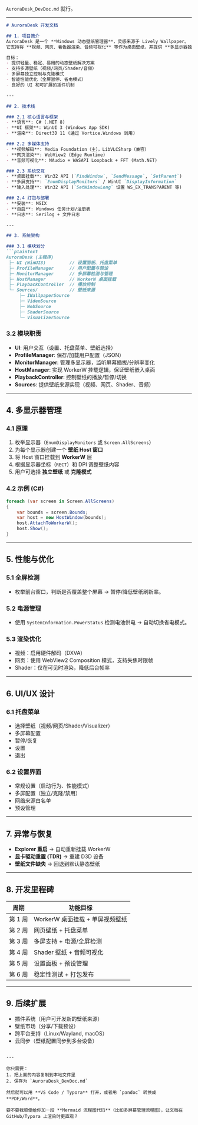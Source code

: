  `AuroraDesk_DevDoc.md` 就行。

---

````markdown
# AuroraDesk 开发文档

## 1. 项目简介
AuroraDesk 是一个 **Windows 动态壁纸管理器**，灵感来源于 Lively Wallpaper。  
它支持将 **视频、网页、着色器渲染、音频可视化** 等作为桌面壁纸，并提供 **多显示器独立配置**、**性能优化**、**电源管理** 等功能。  

目标：
- 提供轻量、稳定、易用的动态壁纸解决方案  
- 支持多源壁纸（视频/网页/Shader/音频）  
- 多屏幕独立控制与克隆模式  
- 智能性能优化（全屏暂停、省电模式）  
- 良好的 UI 和可扩展的插件机制  

---

## 2. 技术栈

### 2.1 核心语言与框架
- **语言**: C# (.NET 8)  
- **UI 框架**: WinUI 3 (Windows App SDK)  
- **渲染**: Direct3D 11 (通过 Vortice.Windows 调用)  

### 2.2 多媒体支持
- **视频解码**: Media Foundation（主），LibVLCSharp（兼容）  
- **网页渲染**: WebView2 (Edge Runtime)  
- **音频可视化**: NAudio + WASAPI Loopback + FFT (Math.NET)  

### 2.3 系统交互
- **桌面挂载**: Win32 API (`FindWindow`, `SendMessage`, `SetParent`)  
- **多屏支持**: `EnumDisplayMonitors` / WinUI `DisplayInformation`  
- **输入处理**: Win32 API (`SetWindowLong` 设置 WS_EX_TRANSPARENT 等)  

### 2.4 打包与部署
- **安装**: MSIX  
- **自启**: Windows 任务计划/注册表  
- **日志**: Serilog + 文件日志  

---

## 3. 系统架构

### 3.1 模块划分
```plaintext
AuroraDesk (主程序)
 ├─ UI (WinUI3)         // 设置面板、托盘菜单
 ├─ ProfileManager      // 用户配置与预设
 ├─ MonitorManager      // 多屏幕检测与管理
 ├─ HostManager         // WorkerW 桌面挂载
 ├─ PlaybackController  // 播放控制
 └─ Sources/            // 壁纸来源
     ├─ IWallpaperSource
     ├─ VideoSource
     ├─ WebSource
     ├─ ShaderSource
     └─ VisualizerSource
````

### 3.2 模块职责

* **UI**: 用户交互（设置、托盘菜单、壁纸选择）
* **ProfileManager**: 保存/加载用户配置（JSON）
* **MonitorManager**: 管理多显示器，监听屏幕插拔/分辨率变化
* **HostManager**: 实现 WorkerW 挂载逻辑，保证壁纸嵌入桌面
* **PlaybackController**: 控制壁纸的播放/暂停/切换
* **Sources**: 提供壁纸来源实现（视频、网页、Shader、音频）

---

## 4. 多显示器管理

### 4.1 原理

1. 枚举显示器（`EnumDisplayMonitors` 或 `Screen.AllScreens`）
2. 为每个显示器创建一个 **壁纸 Host 窗口**
3. 将 Host 窗口挂载到 **WorkerW** 层
4. 根据显示器坐标（`RECT`）和 DPI 调整壁纸内容
5. 用户可选择 **独立壁纸** 或 **克隆模式**

### 4.2 示例 (C#)

```csharp
foreach (var screen in Screen.AllScreens)
{
    var bounds = screen.Bounds;
    var host = new HostWindow(bounds);
    host.AttachToWorkerW();
    host.Show();
}
```

---

## 5. 性能与优化

### 5.1 全屏检测

* 枚举前台窗口，判断是否覆盖整个屏幕 → 暂停/降低壁纸刷新率。

### 5.2 电源管理

* 使用 `SystemInformation.PowerStatus` 检测电池供电 → 自动切换省电模式。

### 5.3 渲染优化

* 视频：启用硬件解码（DXVA）
* 网页：使用 WebView2 Composition 模式，支持失焦时限帧
* Shader：仅在可见时渲染，降低后台帧率

---

## 6. UI/UX 设计

### 6.1 托盘菜单

* 选择壁纸（视频/网页/Shader/Visualizer）
* 多屏幕配置
* 暂停/恢复
* 设置
* 退出

### 6.2 设置界面

* 常规设置（启动行为、性能模式）
* 多屏配置（独立/克隆/禁用）
* 网络来源白名单
* 预设管理

---

## 7. 异常与恢复

* **Explorer 重启** → 自动重新挂载 WorkerW
* **显卡驱动重置 (TDR)** → 重建 D3D 设备
* **壁纸文件缺失** → 回退到默认静态壁纸

---

## 8. 开发里程碑

| 周期    | 功能目标                  |
| ----- | --------------------- |
| 第 1 周 | WorkerW 桌面挂载 + 单屏视频壁纸 |
| 第 2 周 | 网页壁纸 + 托盘菜单           |
| 第 3 周 | 多屏支持 + 电源/全屏检测        |
| 第 4 周 | Shader 壁纸 + 音频可视化     |
| 第 5 周 | 设置面板 + 预设管理           |
| 第 6 周 | 稳定性测试 + 打包发布          |

---

## 9. 后续扩展

* 插件系统（用户可开发新的壁纸来源）
* 壁纸市场（分享/下载预设）
* 跨平台支持（Linux/Wayland, macOS）
* 云同步（壁纸配置同步到多台设备）

```

---

你只需要：  
1. 把上面的内容复制到本地文件里  
2. 保存为 `AuroraDesk_DevDoc.md`  

然后就可以用 **VS Code / Typora** 打开，或者用 `pandoc` 转换成 **PDF/Word**。  

要不要我顺便给你加一段 **Mermaid 流程图代码**（比如多屏幕管理流程图），让文档在 GitHub/Typora 上渲染时更直观？
```
